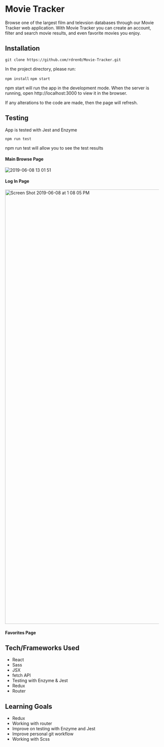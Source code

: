 # Movie Tracker
Browse one of the largest film and televsion databases through our Movie Tracker web application. With Movie Tracker you can create an account, filter and search movie results, and even favorite movies you enjoy.

## Installation

`git clone https://github.com/rdren0/Movie-Tracker.git`

In the project directory, please run:

`npm install`
`npm start`

npm start will run the app in the development mode. When the server is running, open http://localhost:3000 to view it in the browser.

If any alterations to the code are made, then the page will refresh.

## Testing

App is tested with Jest and Enzyme

`npm run test`

npm run test will allow you to see the test results

#### Main Browse Page

![2019-06-08 13 01 51](https://user-images.githubusercontent.com/39016273/59151283-ab8e6080-89ed-11e9-8b56-71a3fa7def2f.gif)


#### Log In Page

<img width="1417" alt="Screen Shot 2019-06-08 at 1 08 05 PM" src="https://user-images.githubusercontent.com/39016273/59151344-7a626000-89ee-11e9-826d-757093bb971f.png">


#### Favorites Page



## Tech/Frameworks Used

* React
* Sass
* JSX
* fetch API
* Testing with Enzyme & Jest
* Redux
* Router

## Learning Goals 
* Redux
* Working with router
* Improve on testing with Enzyme and Jest
* Improve personal git workflow
* Working with Scss
